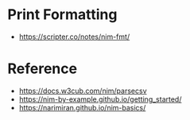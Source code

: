 # Print Formatting
- https://scripter.co/notes/nim-fmt/

# Reference
- https://docs.w3cub.com/nim/parsecsv
- https://nim-by-example.github.io/getting_started/
- https://narimiran.github.io/nim-basics/